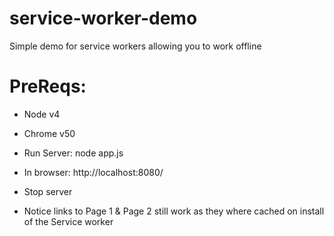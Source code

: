 # service-worker-demo
Simple demo for service workers allowing you to work offline

# PreReqs:

* Node v4
* Chrome v50

* Run Server: node app.js
* In browser: http://localhost:8080/
* Stop server
* Notice links to Page 1 & Page 2 still work as they where cached on install of the Service worker
